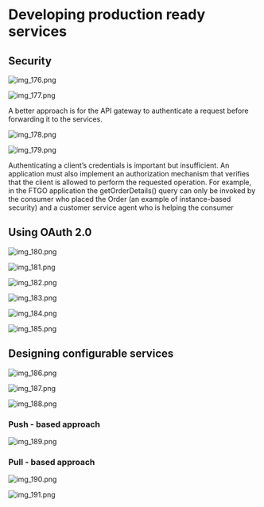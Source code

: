 # Developing production ready services

## Security

![img_176.png](img_176.png)

![img_177.png](img_177.png)

A better approach is for the API gateway to authenticate a request before forwarding it to the services. 

![img_178.png](img_178.png)

![img_179.png](img_179.png)

Authenticating a client’s credentials is important but insufficient. An application
must also implement an authorization mechanism that verifies that the client is
allowed to perform the requested operation. For example, in the FTGO application
the getOrderDetails() query can only be invoked by the consumer who placed the
Order (an example of instance-based security) and a customer service agent who is
helping the consumer

## Using OAuth 2.0

![img_180.png](img_180.png)

![img_181.png](img_181.png)

![img_182.png](img_182.png)

![img_183.png](img_183.png)

![img_184.png](img_184.png)

![img_185.png](img_185.png)

## Designing configurable services

![img_186.png](img_186.png)

![img_187.png](img_187.png)

![img_188.png](img_188.png)

### Push - based approach 

![img_189.png](img_189.png)

### Pull - based approach

![img_190.png](img_190.png)

![img_191.png](img_191.png)

